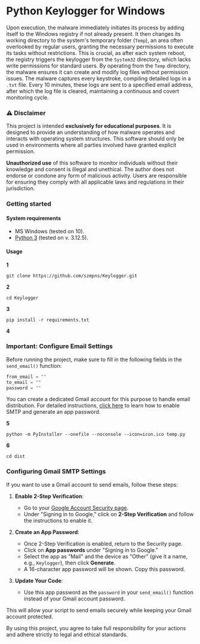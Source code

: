 # Python Keylogger for Windows

Upon execution, the malware immediately initiates its process by adding itself to the Windows registry if not already present. It then changes its working directory to the system's temporary folder (`Temp`), an area often overlooked by regular users, granting the necessary permissions to execute its tasks without restrictions. This is crucial, as after each system reboot, the registry triggers the keylogger from the `System32` directory, which lacks write permissions for standard users. By operating from the `Temp` directory, the malware ensures it can create and modify log files without permission issues. The malware captures every keystroke, compiling detailed logs in a `.txt` file. Every 10 minutes, these logs are sent to a specified email address, after which the log file is cleared, maintaining a continuous and covert monitoring cycle.

### ⚠️ Disclaimer

This project is intended **exclusively for educational purposes**. It is designed to provide an understanding of how malware operates and interacts with operating system structures. This software should only be used in environments where all parties involved have granted explicit permission.

**Unauthorized use** of this software to monitor individuals without their knowledge and consent is illegal and unethical. The author does not endorse or condone any form of malicious activity. Users are responsible for ensuring they comply with all applicable laws and regulations in their jurisdiction.

### Getting started

#### System requirements
- MS Windows (tested on 10).
- [Python 3](https://www.python.org/downloads/) (tested on v. 3.12.5).

#### Usage

**1**
```
git clone https://github.com/szmpns/Keylogger.git
```
**2**
```
cd Keylogger
```
**3**
```
pip install -r requirements.txt
```
**4**
### Important: Configure Email Settings

Before running the project, make sure to fill in the following fields in the `send_email()` function:

```python
from_email = "" 
to_email = ""
password = ""
```

You can create a dedicated Gmail account for this purpose to handle email distribution. For detailed instructions, [click here](#configuring-gmail-smtp-settings) to learn how to enable SMTP and generate an app password.

**5**
```
python -m PyInstaller --onefile --noconsole --icon=icon.ico temp.py
```
**6**
```
cd dist
```

### Configuring Gmail SMTP Settings

If you want to use a Gmail account to send emails, follow these steps:

1. **Enable 2-Step Verification**:
   - Go to your [Google Account Security page](https://myaccount.google.com/security).
   - Under "Signing in to Google," click on **2-Step Verification** and follow the instructions to enable it.

2. **Create an App Password**:
   - Once 2-Step Verification is enabled, return to the Security page.
   - Click on **App passwords** under "Signing in to Google."
   - Select the app as "Mail" and the device as "Other" (give it a name, e.g., `Keylogger`), then click **Generate**.
   - A 16-character app password will be shown. Copy this password.

3. **Update Your Code**:
   - Use this app password as the `password` in your `send_email()` function instead of your Gmail account password.

This will allow your script to send emails securely while keeping your Gmail account protected.

By using this project, you agree to take full responsibility for your actions and adhere strictly to legal and ethical standards.